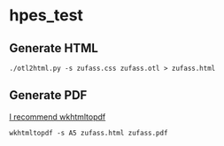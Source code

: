 # hpes_test
## Generate HTML
```shell
./otl2html.py -s zufass.css zufass.otl > zufass.html
```
## Generate PDF
[I recommend wkhtmltopdf](http://wkhtmltopdf.org/)
```shell
wkhtmltopdf -s A5 zufass.html zufass.pdf
```
